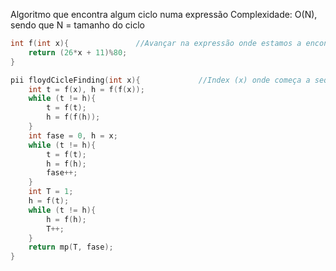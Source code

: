 Algoritmo que encontra algum ciclo numa expressão
Complexidade: O(N), sendo que N = tamanho do ciclo
```c++
int f(int x){               //Avançar na expressão onde estamos a encontrar ciclo
	return (26*x + 11)%80;
}

pii floydCicleFinding(int x){             //Index (x) onde começa a sequencia (arr)
	int t = f(x), h = f(f(x));
	while (t != h){
		t = f(t);
		h = f(f(h));
	}
	int fase = 0, h = x;
	while (t != h){
		t = f(t);
		h = f(h);
		fase++;
	}
	int T = 1;
	h = f(t);
	while (t != h){
		h = f(h);
		T++;
	}
	return mp(T, fase);
}
```
